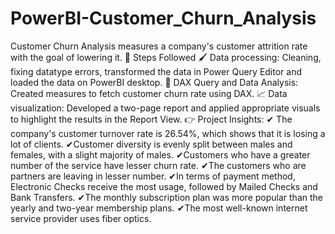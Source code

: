 # PowerBI-Customer_Churn_Analysis
Customer Churn Analysis measures a company's customer attrition rate with the goal of lowering it. 
📅 Steps Followed
🖌 Data processing: Cleaning, fixing datatype errors, transformed the data in Power Query Editor and loaded the data on PowerBI desktop.
🔬 DAX Query and Data Analysis: Created measures to fetch customer churn rate using DAX.
📈 Data visualization: Developed a two-page report and applied appropriate visuals to highlight the results in the Report View.
👉 Project Insights:
 ✔ The company's customer turnover rate is 26.54%, which shows that it is losing a lot of clients.
 ✔Customer diversity is evenly split between males and females, with a slight majority of males.
✔Customers who have a greater number of the service have lesser churn rate.
✔The customers who are partners are leaving in lesser number.
✔In terms of payment method, Electronic Checks receive the most usage, followed by Mailed Checks and Bank Transfers.
✔The monthly subscription plan was more popular than the yearly and two-year membership plans.
✔The most well-known internet service provider uses fiber optics.
